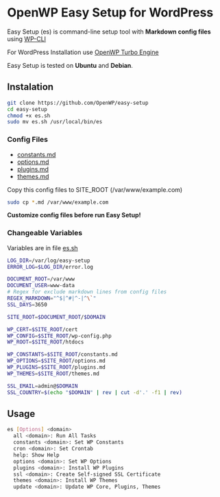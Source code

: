 # OpenWP Easy Setup for WordPress

Easy Setup (es) is command-line setup tool with __Markdown config files__ using [WP-CLI](http://wp-cli.org)

For WordPress Installation use [OpenWP Turbo Engine](https://github.com/OpenWP/turbo-engine)

Easy Setup is tested on __Ubuntu__ and __Debian__.

## Instalation

```sh
git clone https://github.com/OpenWP/easy-setup
cd easy-setup
chmod +x es.sh
sudo mv es.sh /usr/local/bin/es
```

### Config Files

- [constants.md](https://github.com/OpenWP/easy-setup/blob/master/constants.md)
- [options.md](https://github.com/OpenWP/easy-setup/blob/master/options.md)
- [plugins.md](https://github.com/OpenWP/easy-setup/blob/master/plugins.md)
- [themes.md](https://github.com/OpenWP/easy-setup/blob/master/themes.md)

Copy this config files to SITE_ROOT (/var/www/example.com)

```sh
sudo cp *.md /var/www/example.com
```

__Customize config files before run Easy Setup!__

### Changeable Variables

Variables are in file [es.sh](https://github.com/OpenWP/easy-setup/blob/master/es.sh)

```sh
LOG_DIR=/var/log/easy-setup
ERROR_LOG=$LOG_DIR/error.log

DOCUMENT_ROOT=/var/www
DOCUMENT_USER=www-data
# Regex for exclude markdown lines from config files
REGEX_MARKDOWN="^$|^#|^-|^\`"
SSL_DAYS=3650

SITE_ROOT=$DOCUMENT_ROOT/$DOMAIN

WP_CERT=$SITE_ROOT/cert
WP_CONFIG=$SITE_ROOT/wp-config.php
WP_ROOT=$SITE_ROOT/htdocs

WP_CONSTANTS=$SITE_ROOT/constants.md
WP_OPTIONS=$SITE_ROOT/options.md
WP_PLUGINS=$SITE_ROOT/plugins.md
WP_THEMES=$SITE_ROOT/themes.md

SSL_EMAIL=admin@$DOMAIN
SSL_COUNTRY=$(echo "$DOMAIN" | rev | cut -d'.' -f1 | rev)
```

## Usage

```sh
es [Options] <domain>
  all <domain>: Run All Tasks
  constants <domain>: Set WP Constants
  cron <domain>: Set Crontab
  help: Show Help
  options <domain>: Set WP Options
  plugins <domain>: Install WP Plugins
  ssl <domain>: Create Self-signed SSL Certificate
  themes <domain>: Install WP Themes
  update <domain>: Update WP Core, Plugins, Themes
```
